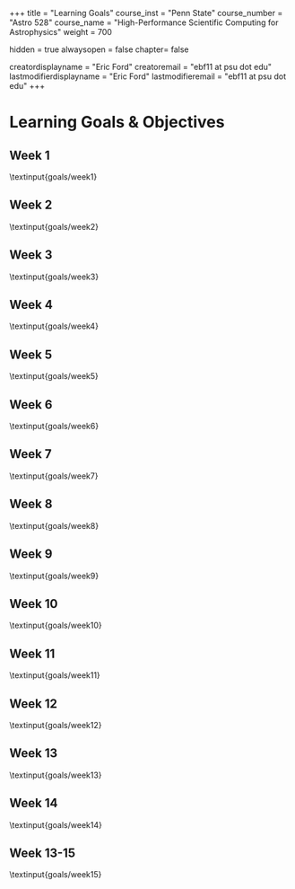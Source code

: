 +++
title = "Learning Goals"
course_inst = "Penn State"
course_number = "Astro 528"
course_name = "High-Performance Scientific Computing for Astrophysics"
weight = 700

hidden = true
alwaysopen = false
chapter= false

creatordisplayname = "Eric Ford"
creatoremail = "ebf11 at psu dot edu"
lastmodifierdisplayname = "Eric Ford"
lastmodifieremail = "ebf11 at psu dot edu"
+++

# Learning Goals & Objectives

## Week 1
\textinput{goals/week1}

## Week 2
\textinput{goals/week2}

## Week 3
\textinput{goals/week3}

## Week 4
\textinput{goals/week4}

## Week 5
\textinput{goals/week5}

## Week 6
\textinput{goals/week6}

## Week 7
\textinput{goals/week7}

## Week 8
\textinput{goals/week8}

## Week 9
\textinput{goals/week9}

## Week 10
\textinput{goals/week10}

## Week 11
\textinput{goals/week11}

## Week 12
\textinput{goals/week12}

## Week 13
\textinput{goals/week13}

## Week 14
\textinput{goals/week14}

## Week 13-15
\textinput{goals/week15}
